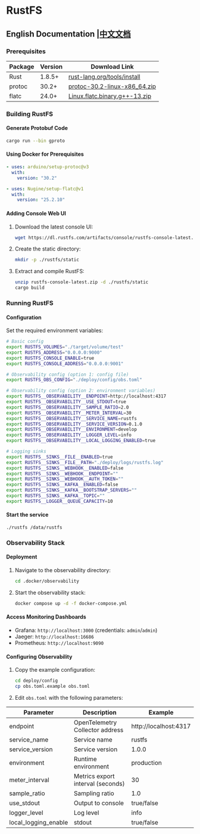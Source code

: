 # RustFS

## English Documentation |[中文文档](README_ZH.md)

### Prerequisites

| Package | Version | Download Link                                                                                                                    |
|---------|---------|----------------------------------------------------------------------------------------------------------------------------------|
| Rust    | 1.8.5+  | [rust-lang.org/tools/install](https://www.rust-lang.org/tools/install)                                                           |
| protoc  | 30.2+   | [protoc-30.2-linux-x86_64.zip](https://github.com/protocolbuffers/protobuf/releases/download/v30.2/protoc-30.2-linux-x86_64.zip) |
| flatc   | 24.0+   | [Linux.flatc.binary.g++-13.zip](https://github.com/google/flatbuffers/releases/download/v25.2.10/Linux.flatc.binary.g++-13.zip)  |

### Building RustFS

#### Generate Protobuf Code

```bash
cargo run --bin gproto
```

#### Using Docker for Prerequisites

```yaml
- uses: arduino/setup-protoc@v3
  with:
    version: "30.2"

- uses: Nugine/setup-flatc@v1
  with:
    version: "25.2.10"
```

#### Adding Console Web UI

1. Download the latest console UI:
   ```bash
   wget https://dl.rustfs.com/artifacts/console/rustfs-console-latest.zip
   ```
2. Create the static directory:
   ```bash
   mkdir -p ./rustfs/static
   ```
3. Extract and compile RustFS:
   ```bash
   unzip rustfs-console-latest.zip -d ./rustfs/static
   cargo build
   ```

### Running RustFS

#### Configuration

Set the required environment variables:

```bash
# Basic config
export RUSTFS_VOLUMES="./target/volume/test"
export RUSTFS_ADDRESS="0.0.0.0:9000"
export RUSTFS_CONSOLE_ENABLE=true
export RUSTFS_CONSOLE_ADDRESS="0.0.0.0:9001"

# Observability config (option 1: config file)
export RUSTFS_OBS_CONFIG="./deploy/config/obs.toml"

# Observability config (option 2: environment variables)
export RUSTFS__OBSERVABILITY__ENDPOINT=http://localhost:4317
export RUSTFS__OBSERVABILITY__USE_STDOUT=true
export RUSTFS__OBSERVABILITY__SAMPLE_RATIO=2.0
export RUSTFS__OBSERVABILITY__METER_INTERVAL=30
export RUSTFS__OBSERVABILITY__SERVICE_NAME=rustfs
export RUSTFS__OBSERVABILITY__SERVICE_VERSION=0.1.0
export RUSTFS__OBSERVABILITY__ENVIRONMENT=develop
export RUSTFS__OBSERVABILITY__LOGGER_LEVEL=info
export RUSTFS__OBSERVABILITY__LOCAL_LOGGING_ENABLED=true

# Logging sinks
export RUSTFS__SINKS__FILE__ENABLED=true
export RUSTFS__SINKS__FILE__PATH="./deploy/logs/rustfs.log"
export RUSTFS__SINKS__WEBHOOK__ENABLED=false
export RUSTFS__SINKS__WEBHOOK__ENDPOINT=""
export RUSTFS__SINKS__WEBHOOK__AUTH_TOKEN=""
export RUSTFS__SINKS__KAFKA__ENABLED=false
export RUSTFS__SINKS__KAFKA__BOOTSTRAP_SERVERS=""
export RUSTFS__SINKS__KAFKA__TOPIC=""
export RUSTFS__LOGGER__QUEUE_CAPACITY=10
```

#### Start the service

```bash
./rustfs /data/rustfs
```

### Observability Stack

#### Deployment

1. Navigate to the observability directory:
   ```bash
   cd .docker/observability
   ```

2. Start the observability stack:
   ```bash
   docker compose up -d -f docker-compose.yml
   ```

#### Access Monitoring Dashboards

- Grafana: `http://localhost:3000` (credentials: `admin`/`admin`)
- Jaeger: `http://localhost:16686`
- Prometheus: `http://localhost:9090`

#### Configuring Observability

1. Copy the example configuration:
   ```bash
   cd deploy/config
   cp obs.toml.example obs.toml
   ```

2. Edit `obs.toml` with the following parameters:

| Parameter            | Description                       | Example               |
|----------------------|-----------------------------------|-----------------------|
| endpoint             | OpenTelemetry Collector address   | http://localhost:4317 |
| service_name         | Service name                      | rustfs                |
| service_version      | Service version                   | 1.0.0                 |
| environment          | Runtime environment               | production            |
| meter_interval       | Metrics export interval (seconds) | 30                    |
| sample_ratio         | Sampling ratio                    | 1.0                   |
| use_stdout           | Output to console                 | true/false            |
| logger_level         | Log level                         | info                  |
| local_logging_enable | stdout                            | true/false            |
